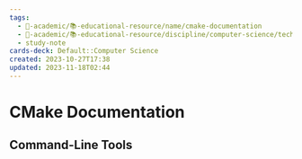 ```yaml
---
tags:
  - 🔴-academic/📚-educational-resource/name/cmake-documentation
  - 🔴-academic/📚-educational-resource/discipline/computer-science/technology/cmake
  - study-note
cards-deck: Default::Computer Science
created: 2023-10-27T17:38
updated: 2023-11-18T02:44
---
```


# CMake Documentation

## Command-Line Tools



